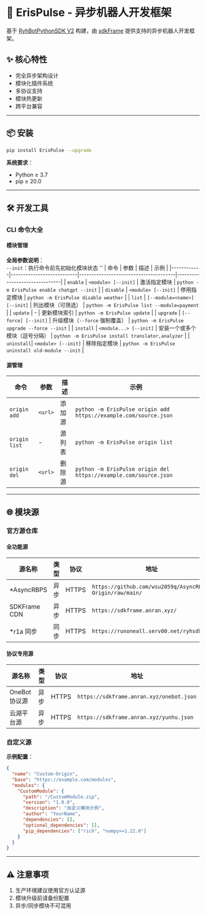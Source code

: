 # 🚀 ErisPulse - 异步机器人开发框架

基于 [RyhBotPythonSDK V2](https://github.com/runoneall/RyhBotPythonSDK2) 构建，由 [sdkFrame](https://github.com/runoneall/sdkFrame) 提供支持的异步机器人开发框架。

## ✨ 核心特性
- 完全异步架构设计
- 模块化插件系统
- 多协议支持
- 模块热更新
- 跨平台兼容

---

## 📦 安装

```bash
pip install ErisPulse --upgrade
```

**系统要求**：
- Python ≥ 3.7
- pip ≥ 20.0

---

## 🛠️ 开发工具

### CLI 命令大全

#### 模块管理  
**全局参数说明**：  
`--init`：执行命令前先初始化模块状态 
''
| 命令       | 参数                      | 描述                                  | 示例                          |
|------------|---------------------------|---------------------------------------|-------------------------------|
| `enable`   | `<module> [--init]`       | 激活指定模块                          | `python -m ErisPulse enable chatgpt --init`       |
| `disable`  | `<module> [--init]`       | 停用指定模块                          | `python -m ErisPulse disable weather`             |
| `list`     | `[--module=<name>] [--init]` | 列出模块（可筛选）                   | `python -m ErisPulse list --module=payment`       |
| `update`   | -                         | 更新模块索引                           | `python -m ErisPulse update`                      |
| `upgrade`  | `[--force] [--init]`      | 升级模块（`--force` 强制覆盖）        | `python -m ErisPulse upgrade --force --init`      |
| `install`  | `<module...> [--init]`    | 安装一个或多个模块（逗号分隔）        | `python -m ErisPulse install translator,analyzer` |
| `uninstall`| `<module> [--init]`       | 移除指定模块                          | `python -m ErisPulse uninstall old-module --init` |

#### 源管理
| 命令 | 参数 | 描述 | 示例 |
|------|------|------|------|
| `origin add` | `<url>` | 添加源 | `python -m ErisPulse origin add https://example.com/source.json` |
| `origin list` | - | 源列表 | `python -m ErisPulse origin list` |
| `origin del` | `<url>` | 删除源 | `python -m ErisPulse origin del https://example.com/source.json` |

---

## 🌐 模块源

### 官方源仓库

#### 全功能源
| 源名称 | 类型 | 协议 | 地址 |
|--------|------|------|------|
| *AsyncRBPS | 异步 | HTTPS | `https://github.com/wsu2059q/AsyncRBPS-Origin/raw/main/` |
| SDKFrame CDN | 异步 | HTTPS | `https://sdkframe.anran.xyz/` |
| *r1a 同步 | 同步 | HTTPS | `https://runoneall.serv00.net/ryhsdk2/` |

#### 协议专用源
| 源名称 | 类型 | 协议 | 地址 |
|--------|------|------|------|
| OneBot 协议源 | 异步 | HTTPS | `https://sdkframe.anran.xyz/onebot.json` |
| 云湖平台源 | 异步 | HTTPS | `https://sdkframe.anran.xyz/yunhu.json` |

### 自定义源

**示例配置**：
```json
{
  "name": "Custom-Origin",
  "base": "https://example.com/modules",
  "modules": {
    "CustomModule": {
      "path": "/CustomModule.zip",
      "version": "1.0.0",
      "description": "自定义模块示例",
      "author": "YourName",
      "dependencies": [],
      "optional_dependencies": [],
      "pip_dependencies": ["rich", "numpy>=1.22.0"]
    }
  }
}
```

---

## ⚠️ 注意事项
1. 生产环境建议使用官方认证源
2. 模块升级前请备份配置
3. 异步/同步模块不可混用
